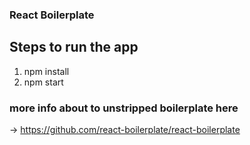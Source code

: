 ### React Boilerplate

## Steps to run the app

1. npm install
2. npm start

### more info about to unstripped boilerplate here

-> https://github.com/react-boilerplate/react-boilerplate
